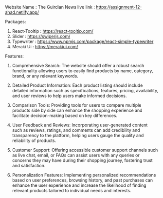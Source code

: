 Website Name : The Guirdian News
live link : https://assignment-12-ahad.netlify.app/
                  
Packages:

1. React-Tooltip : https://react-tooltip.com/
2. Slider : https://swiperjs.com/
3. Typewriter : https://www.npmjs.com/package/react-simple-typewriter
4. Meraki Ui : https://merakiui.com/

Features:

1. Comprehensive Search: The website should offer a robust search functionality allowing users to easily find products by name, category, brand, or any relevant keywords.

2. Detailed Product Information: Each product listing should include detailed information such as specifications, features, pricing, availability, and user reviews to help users make informed decisions.

3. Comparison Tools: Providing tools for users to compare multiple products side by side can enhance the shopping experience and facilitate decision-making based on key differences.

4. User Feedback and Reviews: Incorporating user-generated content such as reviews, ratings, and comments can add credibility and transparency to the platform, helping users gauge the quality and reliability of products.

5. Customer Support: Offering accessible customer support channels such as live chat, email, or FAQs can assist users with any queries or concerns they may have during their shopping journey, fostering trust and satisfaction.

6. Personalization Features: Implementing personalized recommendations based on user preferences, browsing history, and past purchases can enhance the user experience and increase the likelihood of finding relevant products tailored to individual needs and interests.

